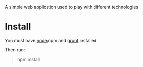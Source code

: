 A simple web application used to play with different technologies

# Install
You must have [node](http://nodejs.org/)/npm and [grunt](http://gruntjs.com/) installed

Then run:
> npm install

